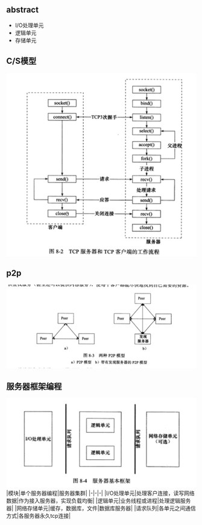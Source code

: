 ## abstract
- I/O处理单元
- 逻辑单元
- 存储单元

## C/S模型
![img_1](https://github.com/johnnylei/high_performance_linux_book_resource/blob/master/resource/Screenshot%20from%202018-03-08%2022-10-02.png?raw=true)

## p2p
![img_2](https://github.com/johnnylei/high_performance_linux_book_resource/blob/master/resource/Screenshot%20from%202018-03-08%2022-17-46.png?raw=true)

## 服务器框架编程
![img_3](https://github.com/johnnylei/high_performance_linux_book_resource/blob/master/resource/Screenshot%20from%202018-03-08%2022-19-40.png?raw=true)
|模块|单个服务器编程|服务器集群|
|-|-|-|
|I/O处理单元|处理客户连接，读写网络数据|作为接入服务器，实现负载均衡|
|逻辑单元|业务线程或进程|处理逻辑服务器|
|网络存储单元|缓存，数据库，文件|数据库服务器|
|请求队列|各单元之间通信方式|各服务器永久tcp连接|
